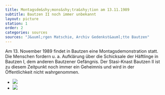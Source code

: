 ```yaml
---
title: Montagsde&shy;mons&shy;tra&shy;tion am 13.11.1989
subtitle: Bautzen II noch immer unbekannt
layout: picture
station: 1
order: 2
categories: sources
sources: "J&uuml;rgen Matschie, Archiv Gedenkst&auml;tte Bautzen"
---
```

Am 13. November 1989 findet in Bautzen eine Montagsdemonstration statt. Die Menschen fordern u. a. Aufkl&auml;rung &uuml;ber die Schicksale der H&auml;ftlinge in Bautzen I, dem anderen Bautzener Gef&auml;ngnis. Der Stasi-Knast Bautzen II ist zu diesem Zeitpunkt noch immer ein Geheimnis und wird in der &Ouml;ffentlichkeit nicht wahrgenommen. 

<ul class="carousel">
	<li><a href="{{ site.gallerypath }}/1_A_BautzenerBuerger_Quelle_Montagsdemo2_13-11-1989_JuergenMatschie.jpg" data-lightbox="gallery-1"><img src="{{ site.gallerypath }}/1_A_BautzenerBuerger_Quelle_Montagsdemo2_13-11-1989_JuergenMatschie.jpg"></a></li>
	<li><a href="{{ site.gallerypath }}/1_A_BautzenerBuerger_Quelle_Montagsdemo13-11-1989_JuergenMatschie.jpg" data-lightbox="gallery-1"><img src="{{ site.gallerypath }}/1_A_BautzenerBuerger_Quelle_Montagsdemo13-11-1989_JuergenMatschie.jpg"></a></li>
</ul>